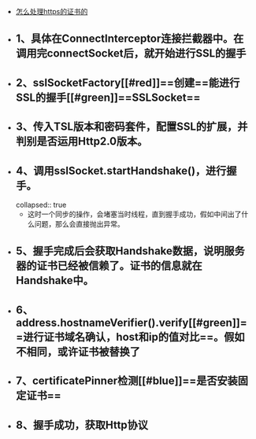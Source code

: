 - [怎么处理https的证书的](https://www.6hu.cc/archives/72873.html)
- ## 1、具体在ConnectInterceptor连接拦截器中。在调用完connectSocket后，就开始进行SSL的握手
- ## 2、sslSocketFactory[[#red]]==创建==能进行SSL的握手[[#green]]==SSLSocket==
- ## 3、传入TSL版本和密码套件，配置SSL的扩展，并判别是否运用Http2.0版本。
- ## 4、调用sslSocket.startHandshake()，进行握手。
  collapsed:: true
	- 这时一个同步的操作，会堵塞当时线程，直到握手成功，假如中间出了什么问题，那么会直接抛出异常。
- ## 5、握手完成后会获取Handshake数据，说明服务器的证书已经被信赖了。证书的信息就在Handshake中。
- ## 6、address.hostnameVerifier().verify[[#green]]==**进行证书域名确认，host和ip的值对比**==。假如不相同，或许证书被替换了
- ## 7、certificatePinner检测[[#blue]]==**是否安装固定证书**==
- ## 8、握手成功，获取Http协议